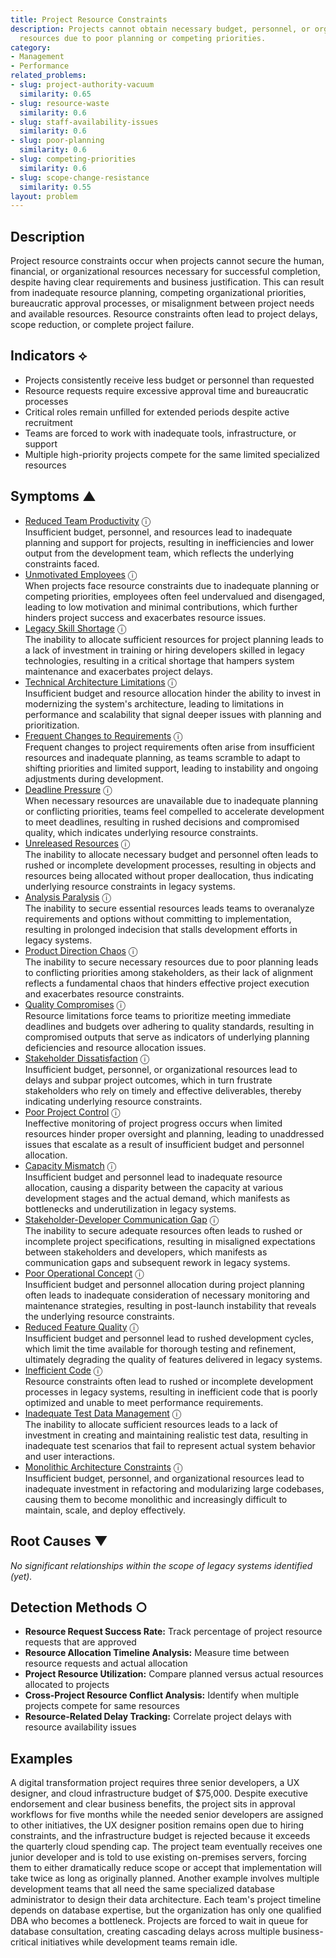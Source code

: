 ```yaml
---
title: Project Resource Constraints
description: Projects cannot obtain necessary budget, personnel, or organizational
  resources due to poor planning or competing priorities.
category:
- Management
- Performance
related_problems:
- slug: project-authority-vacuum
  similarity: 0.65
- slug: resource-waste
  similarity: 0.6
- slug: staff-availability-issues
  similarity: 0.6
- slug: poor-planning
  similarity: 0.6
- slug: competing-priorities
  similarity: 0.6
- slug: scope-change-resistance
  similarity: 0.55
layout: problem
---
```


## Description

Project resource constraints occur when projects cannot secure the human, financial, or organizational resources necessary for successful completion, despite having clear requirements and business justification. This can result from inadequate resource planning, competing organizational priorities, bureaucratic approval processes, or misalignment between project needs and available resources. Resource constraints often lead to project delays, scope reduction, or complete project failure.


## Indicators ⟡

- Projects consistently receive less budget or personnel than requested
- Resource requests require excessive approval time and bureaucratic processes
- Critical roles remain unfilled for extended periods despite active recruitment
- Teams are forced to work with inadequate tools, infrastructure, or support
- Multiple high-priority projects compete for the same limited specialized resources


## Symptoms ▲

- [Reduced Team Productivity](reduced-team-productivity.md) <span class="info-tooltip" title="Confidence: 0.566, Strength: 0.866">ⓘ</span>
<br/>  Insufficient budget, personnel, and resources lead to inadequate planning and support for projects, resulting in inefficiencies and lower output from the development team, which reflects the underlying constraints faced.
- [Unmotivated Employees](unmotivated-employees.md) <span class="info-tooltip" title="Confidence: 0.547, Strength: 0.841">ⓘ</span>
<br/>  When projects face resource constraints due to inadequate planning or competing priorities, employees often feel undervalued and disengaged, leading to low motivation and minimal contributions, which further hinders project success and exacerbates resource issues.
- [Legacy Skill Shortage](legacy-skill-shortage.md) <span class="info-tooltip" title="Confidence: 0.535, Strength: 0.788">ⓘ</span>
<br/>  The inability to allocate sufficient resources for project planning leads to a lack of investment in training or hiring developers skilled in legacy technologies, resulting in a critical shortage that hampers system maintenance and exacerbates project delays.
- [Technical Architecture Limitations](technical-architecture-limitations.md) <span class="info-tooltip" title="Confidence: 0.465, Strength: 0.761">ⓘ</span>
<br/>  Insufficient budget and resource allocation hinder the ability to invest in modernizing the system's architecture, leading to limitations in performance and scalability that signal deeper issues with planning and prioritization.
- [Frequent Changes to Requirements](frequent-changes-to-requirements.md) <span class="info-tooltip" title="Confidence: 0.448, Strength: 0.654">ⓘ</span>
<br/>  Frequent changes to project requirements often arise from insufficient resources and inadequate planning, as teams scramble to adapt to shifting priorities and limited support, leading to instability and ongoing adjustments during development.
- [Deadline Pressure](deadline-pressure.md) <span class="info-tooltip" title="Confidence: 0.434, Strength: 0.802">ⓘ</span>
<br/>  When necessary resources are unavailable due to inadequate planning or conflicting priorities, teams feel compelled to accelerate development to meet deadlines, resulting in rushed decisions and compromised quality, which indicates underlying resource constraints.
- [Unreleased Resources](unreleased-resources.md) <span class="info-tooltip" title="Confidence: 0.392, Strength: 0.664">ⓘ</span>
<br/>  The inability to allocate necessary budget and personnel often leads to rushed or incomplete development processes, resulting in objects and resources being allocated without proper deallocation, thus indicating underlying resource constraints in legacy systems.
- [Analysis Paralysis](analysis-paralysis.md) <span class="info-tooltip" title="Confidence: 0.378, Strength: 0.820">ⓘ</span>
<br/>  The inability to secure essential resources leads teams to overanalyze requirements and options without committing to implementation, resulting in prolonged indecision that stalls development efforts in legacy systems.
- [Product Direction Chaos](product-direction-chaos.md) <span class="info-tooltip" title="Confidence: 0.355, Strength: 0.807">ⓘ</span>
<br/>  The inability to secure necessary resources due to poor planning leads to conflicting priorities among stakeholders, as their lack of alignment reflects a fundamental chaos that hinders effective project execution and exacerbates resource constraints.
- [Quality Compromises](quality-compromises.md) <span class="info-tooltip" title="Confidence: 0.349, Strength: 0.783">ⓘ</span>
<br/>  Resource limitations force teams to prioritize meeting immediate deadlines and budgets over adhering to quality standards, resulting in compromised outputs that serve as indicators of underlying planning deficiencies and resource allocation issues.
- [Stakeholder Dissatisfaction](stakeholder-dissatisfaction.md) <span class="info-tooltip" title="Confidence: 0.341, Strength: 0.804">ⓘ</span>
<br/>  Insufficient budget, personnel, or organizational resources lead to delays and subpar project outcomes, which in turn frustrate stakeholders who rely on timely and effective deliverables, thereby indicating underlying resource constraints.
- [Poor Project Control](poor-project-control.md) <span class="info-tooltip" title="Confidence: 0.333, Strength: 0.808">ⓘ</span>
<br/>  Ineffective monitoring of project progress occurs when limited resources hinder proper oversight and planning, leading to unaddressed issues that escalate as a result of insufficient budget and personnel allocation.
- [Capacity Mismatch](capacity-mismatch.md) <span class="info-tooltip" title="Confidence: 0.330, Strength: 0.707">ⓘ</span>
<br/>  Insufficient budget and personnel lead to inadequate resource allocation, causing a disparity between the capacity at various development stages and the actual demand, which manifests as bottlenecks and underutilization in legacy systems.
- [Stakeholder-Developer Communication Gap](stakeholder-developer-communication-gap.md) <span class="info-tooltip" title="Confidence: 0.322, Strength: 0.760">ⓘ</span>
<br/>  The inability to secure adequate resources often leads to rushed or incomplete project specifications, resulting in misaligned expectations between stakeholders and developers, which manifests as communication gaps and subsequent rework in legacy systems.
- [Poor Operational Concept](poor-operational-concept.md) <span class="info-tooltip" title="Confidence: 0.322, Strength: 0.859">ⓘ</span>
<br/>  Insufficient budget and personnel allocation during project planning often leads to inadequate consideration of necessary monitoring and maintenance strategies, resulting in post-launch instability that reveals the underlying resource constraints.
- [Reduced Feature Quality](reduced-feature-quality.md) <span class="info-tooltip" title="Confidence: 0.318, Strength: 0.836">ⓘ</span>
<br/>  Insufficient budget and personnel lead to rushed development cycles, which limit the time available for thorough testing and refinement, ultimately degrading the quality of features delivered in legacy systems.
- [Inefficient Code](inefficient-code.md) <span class="info-tooltip" title="Confidence: 0.313, Strength: 0.751">ⓘ</span>
<br/>  Resource constraints often lead to rushed or incomplete development processes in legacy systems, resulting in inefficient code that is poorly optimized and unable to meet performance requirements.
- [Inadequate Test Data Management](inadequate-test-data-management.md) <span class="info-tooltip" title="Confidence: 0.310, Strength: 0.782">ⓘ</span>
<br/>  The inability to allocate sufficient resources leads to a lack of investment in creating and maintaining realistic test data, resulting in inadequate test scenarios that fail to represent actual system behavior and user interactions.
- [Monolithic Architecture Constraints](monolithic-architecture-constraints.md) <span class="info-tooltip" title="Confidence: 0.304, Strength: 0.703">ⓘ</span>
<br/>  Insufficient budget, personnel, and organizational resources lead to inadequate investment in refactoring and modularizing large codebases, causing them to become monolithic and increasingly difficult to maintain, scale, and deploy effectively.

## Root Causes ▼

*No significant relationships within the scope of legacy systems identified (yet).*

## Detection Methods ○

- **Resource Request Success Rate:** Track percentage of project resource requests that are approved
- **Resource Allocation Timeline Analysis:** Measure time between resource requests and actual allocation
- **Project Resource Utilization:** Compare planned versus actual resources allocated to projects
- **Cross-Project Resource Conflict Analysis:** Identify when multiple projects compete for same resources
- **Resource-Related Delay Tracking:** Correlate project delays with resource availability issues


## Examples

A digital transformation project requires three senior developers, a UX designer, and cloud infrastructure budget of $75,000. Despite executive endorsement and clear business benefits, the project sits in approval workflows for five months while the needed senior developers are assigned to other initiatives, the UX designer position remains open due to hiring constraints, and the infrastructure budget is rejected because it exceeds the quarterly cloud spending cap. The project team eventually receives one junior developer and is told to use existing on-premises servers, forcing them to either dramatically reduce scope or accept that implementation will take twice as long as originally planned. Another example involves multiple development teams that all need the same specialized database administrator to design their data architecture. Each team's project timeline depends on database expertise, but the organization has only one qualified DBA who becomes a bottleneck. Projects are forced to wait in queue for database consultation, creating cascading delays across multiple business-critical initiatives while development teams remain idle.
